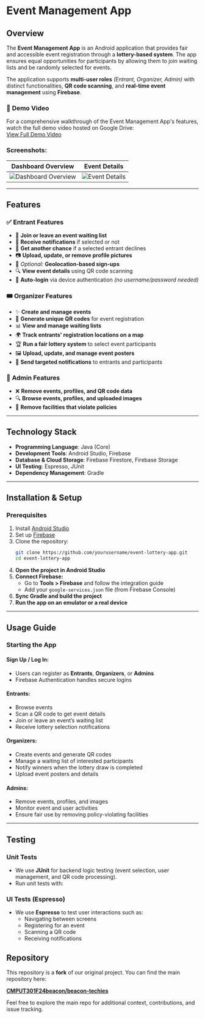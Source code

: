 # **Event Management App**

## **Overview**
The **Event Management App** is an Android application that provides fair and accessible event registration through a **lottery-based system**. The app ensures equal opportunities for participants by allowing them to join waiting lists and be randomly selected for events.

The application supports **multi-user roles** _(Entrant, Organizer, Admin)_ with distinct functionalities, **QR code scanning**, and **real-time event management** using **Firebase**.

### 🎥 **Demo Video**  
For a comprehensive walkthrough of the Event Management App's features, watch the full demo video hosted on Google Drive:  
[View Full Demo Video](https://drive.google.com/file/d/156Mpkwj-IH8tMCLBpqfOBlLRKLpZoo8e/view?usp=sharing)

### **Screenshots:**

| **Dashboard Overview**                                                   | **Event Details**                                                   |
|:------------------------------------------------------------------------:|:-------------------------------------------------------------------:|
| ![Dashboard Overview](https://github.com/user-attachments/assets/914afe19-60ce-4e06-ac23-8d12eee1c4a9) | ![Event Details](https://github.com/user-attachments/assets/58ce11f5-b5c5-4dff-9f9a-a722702b3b18) |


---

## **Features**
### ✅ **Entrant Features**
- 📌 **Join or leave an event waiting list**
- 🔔 **Receive notifications** if selected or not
- 🔄 **Get another chance** if a selected entrant declines
- 📷 **Upload, update, or remove profile pictures**
- 📍 _Optional:_ **Geolocation-based sign-ups**
- 🔍 **View event details** using QR code scanning
- 🚀 **Auto-login** via device authentication _(no username/password needed)_

### 🎟️ **Organizer Features**
- ✨ **Create and manage events**
- 🎫 **Generate unique QR codes** for event registration
- 📊 **View and manage waiting lists**
- 🌍 **Track entrants' registration locations on a map**
- 🏆 **Run a fair lottery system** to select event participants
- 🖼️ **Upload, update, and manage event posters**
- 🔔 **Send targeted notifications** to entrants and participants

### 🔧 **Admin Features**
- ❌ **Remove events, profiles, and QR code data**
- 🔍 **Browse events, profiles, and uploaded images**
- 🏢 **Remove facilities that violate policies**

---

## **Technology Stack**
- **Programming Language**: Java (Core)
- **Development Tools**: Android Studio, Firebase
- **Database & Cloud Storage**: Firebase Firestore, Firebase Storage
- **UI Testing**: Espresso, JUnit
- **Dependency Management**: Gradle

---

## **Installation & Setup**
### **Prerequisites**
1. Install [Android Studio](https://developer.android.com/studio)
2. Set up [Firebase](https://firebase.google.com/)
3. Clone the repository:
   ```bash
   git clone https://github.com/yourusername/event-lottery-app.git
   cd event-lottery-app
   ```
4. **Open the project in Android Studio**
5. **Connect Firebase:**
   - Go to **Tools > Firebase** and follow the integration guide
   - Add your `google-services.json` file (from Firebase Console)
6. **Sync Gradle and build the project**
7. **Run the app on an emulator or a real device**

---

## **Usage Guide**

###  **Starting the App**

#### **Sign Up / Log In:**
- Users can register as **Entrants**, **Organizers**, or **Admins**
- Firebase Authentication handles secure logins

#### **Entrants:**
- Browse events
- Scan a QR code to get event details
- Join or leave an event’s waiting list
- Receive lottery selection notifications

#### **Organizers:**
- Create events and generate QR codes
- Manage a waiting list of interested participants
- Notify winners when the lottery draw is completed
- Upload event posters and details

#### **Admins:**
- Remove events, profiles, and images
- Monitor event and user activities
- Ensure fair use by removing policy-violating facilities

---

## **Testing**

### **Unit Tests**
- We use **JUnit** for backend logic testing (event selection, user management, and QR code processing).
- Run unit tests with:

### **UI Tests (Espresso)**
- We use **Espresso** to test user interactions such as:
  - Navigating between screens
  - Registering for an event
  - Scanning a QR code
  - Receiving notifications
## **Repository**

This repository is a **fork** of our original project. You can find the main repository here:

[**CMPUT301F24beacon/beacon-techies**](https://github.com/CMPUT301F24beacon/beacon-techies)

Feel free to explore the main repo for additional context, contributions, and issue tracking.

